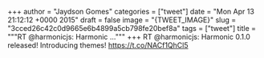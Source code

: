 
+++
author = "Jaydson Gomes"
categories = ["tweet"]
date = "Mon Apr 13 21:12:12 +0000 2015"
draft = false
image = "{TWEET_IMAGE}"
slug = "3cced26c42c0d9665e6b4899a5cb798fe20bef8a"
tags = ["tweet"]
title = """RT @harmonicjs: Harmonic ..."""
+++
RT @harmonicjs: Harmonic 0.1.0 released! Introducing themes! https://t.co/NACf1QhCl5
